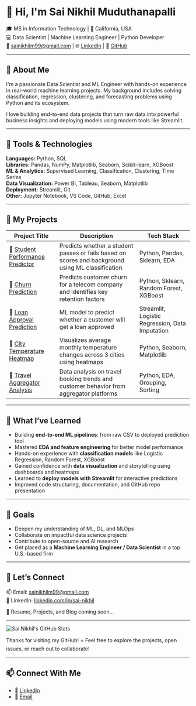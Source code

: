 # 👋 Hi, I'm Sai Nikhil Muduthanapalli

🎓 MS in Information Technology | 📍 California, USA  
💻 Data Scientist | Machine Learning Engineer | Python Developer  
📧 sainikhilm99@gmail.com | 🌐 [LinkedIn](https://www.linkedin.com/in/sai-nikhil) | 🔗 [GitHub](https://github.com/Sainikhil99)

---

## 🚀 About Me

I'm a passionate Data Scientist and ML Engineer with hands-on experience in real-world machine learning projects. My background includes solving classification, regression, clustering, and forecasting problems using Python and its ecosystem.

I love building end-to-end data projects that turn raw data into powerful business insights and deploying models using modern tools like Streamlit.

---

## 🔨 Tools & Technologies

**Languages:** Python, SQL  
**Libraries:** Pandas, NumPy, Matplotlib, Seaborn, Scikit-learn, XGBoost  
**ML & Analytics:** Supervised Learning, Classification, Clustering, Time Series  
**Data Visualization:** Power BI, Tableau, Seaborn, Matplotlib  
**Deployment:** Streamlit, Git  
**Other:** Jupyter Notebook, VS Code, GitHub, Excel

---

## 📂 My Projects

| Project Title | Description | Tech Stack |
|---------------|-------------|------------|
| 🔹 [Student Performance Predictor](https://github.com/Sainikhil99/Student-Performance-Predictor-) | Predicts whether a student passes or fails based on scores and background using ML classification | Python, Pandas, Sklearn, EDA |
| 🔹 [Churn Prediction](https://github.com/Sainikhil99/churn-prediction-ml) | Predicts customer churn for a telecom company and identifies key retention factors | Python, Sklearn, Random Forest, XGBoost |
| 🔹 [Loan Approval Prediction](https://github.com/Sainikhil99/loan-approval-prediction) | ML model to predict whether a customer will get a loan approved | Streamlit, Logistic Regression, Data Imputation |
| 🔹 [City Temperature Heatmap](https://github.com/Sainikhil99/City-Temperature) | Visualizes average monthly temperature changes across 3 cities using heatmaps | Python, Seaborn, Matplotlib |
| 🔹 [Travel Aggregator Analysis](https://github.com/Sainikhil99/Travel-Aggregator-Analysis) | Data analysis on travel booking trends and customer behavior from aggregator platforms | Python, EDA, Grouping, Sorting |

---

## 🧠 What I’ve Learned

- Building **end-to-end ML pipelines**: from raw CSV to deployed prediction tool  
- Mastered **EDA and feature engineering** for better model performance  
- Hands-on experience with **classification models** like Logistic Regression, Random Forest, XGBoost  
- Gained confidence with **data visualization** and storytelling using dashboards and heatmaps  
- Learned to **deploy models with Streamlit** for interactive predictions  
- Improved code structuring, documentation, and GitHub repo presentation  

---

## 📌 Goals

- Deepen my understanding of ML, DL, and MLOps  
- Collaborate on impactful data science projects  
- Contribute to open-source and AI research  
- Get placed as a **Machine Learning Engineer / Data Scientist** in a top U.S.-based firm  

---

## 🤝 Let’s Connect

📫 Email: sainikhilm99@gmail.com  
🔗 LinkedIn: [linkedin.com/in/sai-nikhil](https://www.linkedin.com/in/sai-nikhil)  

💼 Resume, Projects, and Blog coming soon...

---
![Sai Nikhil's GitHub Stats](https://github-readme-stats.vercel.app/api?username=Sainikhil99&show_icons=true&theme=radical)



Thanks for visiting my GitHub! ⭐ Feel free to explore the projects, open issues, or reach out to collaborate!


---

## 📫 Connect With Me

- 🔗 [LinkedIn](https://www.linkedin.com/in/sainikhil0009)
- 📧 [Email](mailto:smuduthanapalli@example.com)
